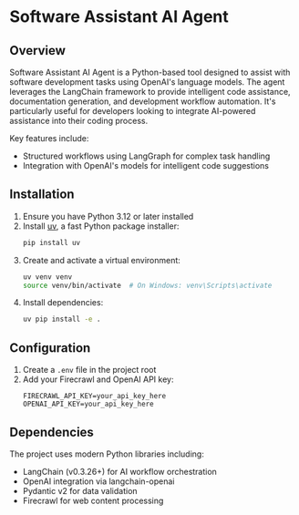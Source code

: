 # Software Assistant AI Agent

## Overview

Software Assistant AI Agent is a Python-based tool designed to assist with software development tasks using OpenAI's language models. The agent leverages the LangChain framework to provide intelligent code assistance, documentation generation, and development workflow automation. It's particularly useful for developers looking to integrate AI-powered assistance into their coding process.

Key features include:
- Structured workflows using LangGraph for complex task handling
- Integration with OpenAI's models for intelligent code suggestions

## Installation

1. Ensure you have Python 3.12 or later installed
2. Install [uv](https://github.com/astral-sh/uv), a fast Python package installer:
   ```bash
   pip install uv
   ```
3. Create and activate a virtual environment:
   ```bash
   uv venv venv
   source venv/bin/activate  # On Windows: venv\Scripts\activate
   ```
4. Install dependencies:
   ```bash
   uv pip install -e .
   ```

## Configuration

1. Create a `.env` file in the project root
2. Add your Firecrawl and OpenAI API key:
   ```
   FIRECRAWL_API_KEY=your_api_key_here
   OPENAI_API_KEY=your_api_key_here
   ```

## Dependencies

The project uses modern Python libraries including:
- LangChain (v0.3.26+) for AI workflow orchestration
- OpenAI integration via langchain-openai
- Pydantic v2 for data validation
- Firecrawl for web content processing
